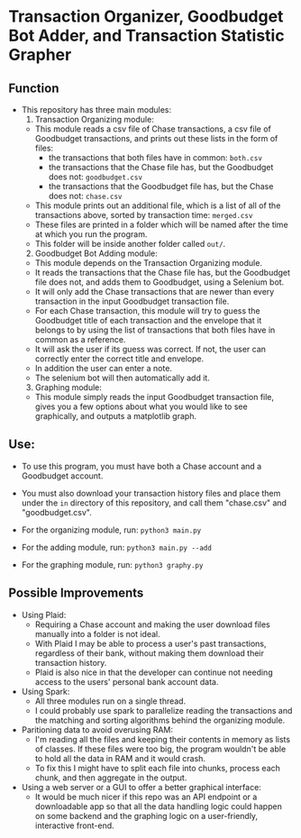 # Transaction Organizer, Goodbudget Bot Adder, and Transaction Statistic Grapher

## Function
* This repository has three main modules:
  1. Transaction Organizing module:
    * This module reads a csv file of Chase transactions, a csv file of Goodbudget transactions, and prints out these lists
      in the form of files:
      * the transactions that both files have in common: `both.csv`
      * the transactions that the Chase file has, but the Goodbudget does not: `goodbudget.csv`
      * the transactions that the Goodbudget file has, but the Chase does not: `chase.csv`
    * This module prints out an additional file, which is a list of all of the transactions above,
      sorted by transaction time: `merged.csv`
    * These files are printed in a folder which will be named after the time at which you run the program.
    * This folder will be inside another folder called `out/`.
  2. Goodbudget Bot Adding module:
    * This module depends on the Transaction Organizing module.
    * It reads the transactions that the Chase file has, but the Goodbudget file does not, and adds them to Goodbudget, using
      a Selenium bot.
    * It will only add the Chase transactions that are newer than every transaction in the input Goodbudget transaction file.
    * For each Chase transaction, this module will try to guess the Goodbudget title of each transaction and the envelope that
      it belongs to by using the list of transactions that both files have in common as a reference.
    * It will ask the user if its guess was correct. If not, the user can correctly enter the correct title and envelope.
    * In addition the user can enter a note.
    * The selenium bot will then automatically add it.
  3. Graphing module:
    * This module simply reads the input Goodbudget transaction file, gives you a few options about what you would like to see
      graphically, and outputs a matplotlib graph.

## Use:
* To use this program, you must have both a Chase account and a Goodbudget account.
* You must also download your transaction history files and place them under the `in` directory of this repository, and call
  them "chase.csv" and "goodbudget.csv".

* For the organizing module, run: `python3 main.py`
* For the adding module, run: `python3 main.py --add`
* For the graphing module, run: `python3 graphy.py`

## Possible Improvements
* Using Plaid:
  * Requiring a Chase account and making the user download files manually into a folder is not ideal.
  * With Plaid I may be able to process a user's past transactions, regardless of their bank, without making them download
    their transaction history.
  * Plaid is also nice in that the developer can continue not needing access to the users' personal bank account data.
* Using Spark:
  * All three modules run on a single thread.
  * I could probably use spark to parallelize reading the transactions and the matching and sorting algorithms behind the
    organizing module.
* Paritioning data to avoid overusing RAM:
  * I'm reading all the files and keeping their contents in memory as lists of classes. If these files were too big, the program
    wouldn't be able to hold all the data in RAM and it would crash.
  * To fix this I might have to split each file into chunks, process each chunk, and then aggregate in the output.
* Using a web server or a GUI to offer a better graphical interface:
  * It would be much nicer if this repo was an API endpoint or a downloadable app so that all the data handling logic could
    happen on some backend and the graphing logic on a user-friendly, interactive front-end.
